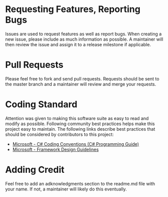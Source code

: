 # Requesting Features, Reporting Bugs

Issues are used to request features as well as report bugs.
When creating a new issue, please include as much information as possible.
A maintainer will then review the issue and assign it to a release milestone if applicable.

# Pull Requests

Please feel free to fork and send pull requests.
Requests should be sent to the master branch and a maintainer will review and merge your requests.

# Coding Standard

Attention was given to making this software suite as easy to read and modify as possible.
Following community best practices helps make this project easy to maintain.
The following links describe best practices that should be considered by contributors to this project:
* [Microsoft - C# Coding Conventions (C# Programming Guide)](https://docs.microsoft.com/en-us/dotnet/csharp/programming-guide/inside-a-program/coding-conventions)
* [Microsoft - Framework Design Guidelines](https://docs.microsoft.com/en-us/dotnet/standard/design-guidelines/)

# Adding Credit

Feel free to add an adknowledgments section to the readme.md file with your name.  If not, a maintainer will likely do this eventually.
